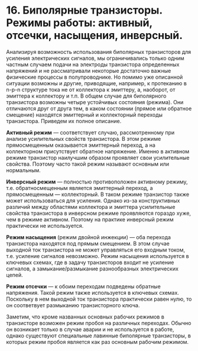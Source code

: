 # 16. Биполярные транзисторы. Режимы работы: активный, отсечки, насыщения, инверсный.

Анализируя возможность использования биполярных транзисторов для усиления электрических сигналов, мы ограничивались только одним частным случаем подачи на электроды транзистора определенных напряжений и не рассматривали некоторые достаточно важные физические процессы в полупроводнике. Но помимо уже описанной ситуации возможны и другие, приводящие, например, к протеканию в n-p-n структуре тока не от коллектора к эмиттеру, а, наоборот, от эмиттера к коллектору и т.п. В общем случае для биполярного транзистора возможны четыре устойчивых состояния (режима). Они отличаются друг от друга тем, в каком состоянии (прямое или обратное смещение) находятся эмиттерный и коллекторный переходы транзистора. Приведем их полное описание.

**Активный режим** — соответствует случаю, рассмотренному при анализе усилительных свойств транзистора. В этом режиме прямосмещенным оказывается эмиттерный переход, а на коллекторном присутствует обратное напряжение. Именно в активном режиме транзистор наилучшим образом проявляет свои усилительные свойства. Поэтому часто такой режим называют основным или нормальным.

**Инверсный режим** — полностью противоположен активному режиму, т.е. обратносмещенным является эмиттерный переход, а прямосмещенным — коллекторный. В таком режиме транзистор также может использоваться для усиления. Однако из-за конструктивных различий между областями коллектора и эмиттера усилительные свойства транзистора в инверсном режиме проявляются гораздо хуже, чем в режиме активном. Поэтому на практике инверсный режим практически не используется.

**Режим насыщения** (режим двойной инжекции) — оба перехода транзистора находятся под прямым смещением. В этом случае выходной ток транзистора не может управляться его входным током, т.е. усиление сигналов невозможно. Режим насыщения используется в ключевых схемах, где в задачу транзисторов входит не усиление сигналов, а замыкание/размыкание разнообразных электрических цепей.

**Режим отсечки** — к обоим переходам подведены обратные напряжения. Такой режим также используется в ключевых схемах. Поскольку в нем выходной ток транзистора практически равен нулю, то он соответвует размыканию транзисторного ключа.

Заметим, что кроме названных основных рабочих режимов в транзисторе возможен режим пробоя на различных переходах. Обычно он возникает только в случае аварии и не используется в работе, однако существуют специальные лавинные биполярные транзисторы, в которых режим пробоя является как раз основным рабочим режимом.
